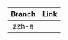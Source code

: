 | Branch| Link |
| :-: | :-: |
| zzh-a|| [zzh-a](https://github.com/18310191011/20201109_test/tree/zzh-a) |
